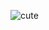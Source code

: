 ![cute](https://github.com/jupiterboopiter/jupiterboopiter/assets/135379233/065621aa-b880-4ab6-b5b2-18fb10913abb)
